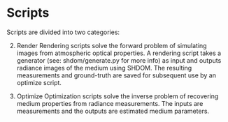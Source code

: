 # Scripts

Scripts are divided into two categories:

2. Render
Rendering scripts solve the forward problem of simulating images from atmospheric optical properties.
A rendering script takes a generator (see: shdom/generate.py for more info) as input and outputs radiance images of the medium using SHDOM.
The resulting measurements and ground-truth are saved for subsequent use by an optimize script.


3. Optimize
Optimization scripts solve the inverse problem of recovering medium properties from radiance measurements. 
The inputs are measurements and the outputs are estimated medium parameters.